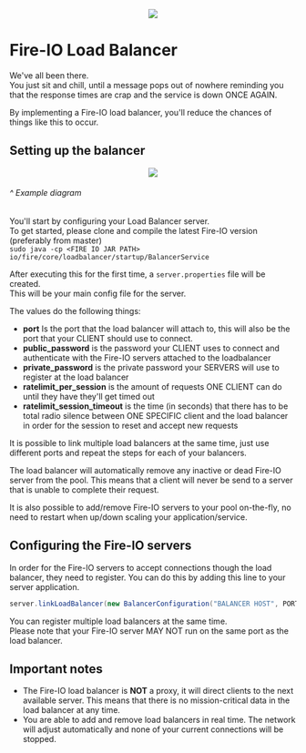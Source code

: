 <p align="center">
  <img src="http://static.craftmend.com/fireio/FIREIO.png" />
</p>

# Fire-IO Load Balancer
We've all been there. <br>You just sit and chill, until a message pops out of nowhere reminding you that the response times are crap and the service is down ONCE AGAIN.

By implementing a Fire-IO load balancer, you'll reduce the chances of things like this to occur.

## Setting up the balancer
<p align="center">
  <img src="http://static.craftmend.com/fireio/diagram.png" />
  
  ###### ^ Example diagram
</p>

You'll start by configuring your Load Balancer server.<br >
To get started, please clone and compile the latest Fire-IO version (preferably from master)<br />
`sudo java -cp <FIRE IO JAR PATH> io/fire/core/loadbalancer/startup/BalancerService`

After executing this for the first time, a `server.properties` file will be created.<br />
This will be your main config file for the server.

The values do the following things:
 * **port** Is the port that the load balancer will attach to, this will also be the port that your CLIENT should use to connect.
 * **public_password** is the password your CLIENT uses to connect and authenticate with the Fire-IO servers attached to the loadbalancer
 * **private_password** is the private password your SERVERS will use to register at the load balancer
 * **ratelimit_per_session** is the amount of requests ONE CLIENT can do until they have they'll get timed out
 * **ratelimit_session_timeout** is the time (in seconds) that there has to be total radio silence between ONE SPECIFIC client and the load balancer in order for the session to reset and accept new requests

It is possible to link multiple load balancers at the same time, just use different ports and repeat the steps for each of your balancers.

The load balancer will automatically remove any inactive or dead Fire-IO server from the pool. This means that a client will never be send to a server that is unable to complete their request.

It is also possible to add/remove Fire-IO servers to your pool on-the-fly, no need to restart when up/down scaling your application/service. 

## Configuring the Fire-IO servers
In order for the Fire-IO servers to accept connections though the load balancer, they need to register.
You can do this by adding this line to your server application.

```java
server.linkLoadBalancer(new BalancerConfiguration("BALANCER HOST", PORT, "PRIVATE PASSWORD"));
```

You can register multiple load balancers at the same time.<br />
Please note that your Fire-IO server MAY NOT run on the same port as the load balancer.

## Important notes
 * The Fire-IO load balancer is **NOT** a proxy, it will direct clients to the next available server. This means that there is no mission-critical data in the load balancer at any time.
 * You are able to add and remove load balancers in real time. The network will adjust automatically and none of your current connections will be stopped.
 